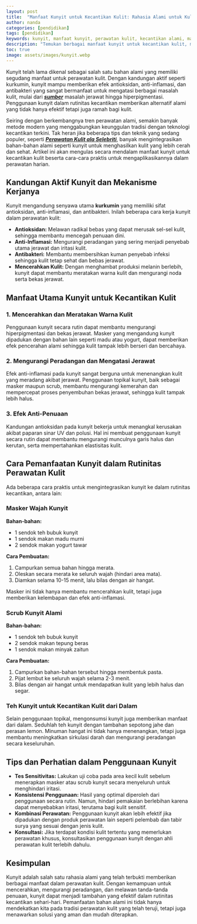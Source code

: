 ```yaml
---
layout: post
title:  "Manfaat Kunyit untuk Kecantikan Kulit: Rahasia Alami untuk Kulit Berseri"
author: nanda
categories: [pendidikan]
tags: [pendidikan]
keywords: kunyit, manfaat kunyit, perawatan kulit, kecantikan alami, masker kunyit, scrub kunyit, anti-penuaan, herbal kecantikan
description: "Temukan berbagai manfaat kunyit untuk kecantikan kulit, mulai dari mencerahkan, mengurangi peradangan hingga efek anti-penuaan, serta tips perawatan alami."
toc: true
image: assets/images/kunyit.webp
---
```


Kunyit telah lama dikenal sebagai salah satu bahan alami yang memiliki segudang manfaat untuk perawatan kulit. Dengan kandungan aktif seperti kurkumin, kunyit mampu memberikan efek antioksidan, anti-inflamasi, dan antibakteri yang sangat bermanfaat untuk mengatasi berbagai masalah kulit, mulai dari ***[sumber](https://kerisnews.id/)*** masalah jerawat hingga hiperpigmentasi. Penggunaan kunyit dalam rutinitas kecantikan memberikan alternatif alami yang tidak hanya efektif tetapi juga ramah bagi kulit.

Seiring dengan berkembangnya tren perawatan alami, semakin banyak metode modern yang menggabungkan keunggulan tradisi dengan teknologi kecantikan terkini. Tak heran jika beberapa tips dan teknik yang sedang populer, seperti ***[Perawatan Kulit ala Selebriti](https://kerisnews.id/kecantikan/perawatan-kulit-ala-selebriti-produk-untuk-kulit-sehat/)***, banyak mengintegrasikan bahan-bahan alami seperti kunyit untuk menghasilkan kulit yang lebih cerah dan sehat. Artikel ini akan mengulas secara mendalam manfaat kunyit untuk kecantikan kulit beserta cara-cara praktis untuk mengaplikasikannya dalam perawatan harian.

## Kandungan Aktif Kunyit dan Mekanisme Kerjanya

Kunyit mengandung senyawa utama **kurkumin** yang memiliki sifat antioksidan, anti-inflamasi, dan antibakteri. Inilah beberapa cara kerja kunyit dalam perawatan kulit:

- **Antioksidan:** Melawan radikal bebas yang dapat merusak sel-sel kulit, sehingga membantu mencegah penuaan dini.
- **Anti-Inflamasi:** Mengurangi peradangan yang sering menjadi penyebab utama jerawat dan iritasi kulit.
- **Antibakteri:** Membantu membersihkan kuman penyebab infeksi sehingga kulit tetap sehat dan bebas jerawat.
- **Mencerahkan Kulit:** Dengan menghambat produksi melanin berlebih, kunyit dapat membantu meratakan warna kulit dan mengurangi noda serta bekas jerawat.

## Manfaat Utama Kunyit untuk Kecantikan Kulit

### 1. Mencerahkan dan Meratakan Warna Kulit
Penggunaan kunyit secara rutin dapat membantu mengurangi hiperpigmentasi dan bekas jerawat. Masker yang mengandung kunyit dipadukan dengan bahan lain seperti madu atau yogurt, dapat memberikan efek pencerahan alami sehingga kulit tampak lebih berseri dan bercahaya.

### 2. Mengurangi Peradangan dan Mengatasi Jerawat
Efek anti-inflamasi pada kunyit sangat berguna untuk menenangkan kulit yang meradang akibat jerawat. Penggunaan topikal kunyit, baik sebagai masker maupun scrub, membantu mengurangi kemerahan dan mempercepat proses penyembuhan bekas jerawat, sehingga kulit tampak lebih halus.

### 3. Efek Anti-Penuaan
Kandungan antioksidan pada kunyit bekerja untuk menangkal kerusakan akibat paparan sinar UV dan polusi. Hal ini membuat penggunaan kunyit secara rutin dapat membantu mengurangi munculnya garis halus dan kerutan, serta mempertahankan elastisitas kulit.

## Cara Pemanfaatan Kunyit dalam Rutinitas Perawatan Kulit

Ada beberapa cara praktis untuk mengintegrasikan kunyit ke dalam rutinitas kecantikan, antara lain:

### Masker Wajah Kunyit
**Bahan-bahan:**
- 1 sendok teh bubuk kunyit
- 1 sendok makan madu murni
- 2 sendok makan yogurt tawar

**Cara Pembuatan:**
1. Campurkan semua bahan hingga merata.
2. Oleskan secara merata ke seluruh wajah (hindari area mata).
3. Diamkan selama 10-15 menit, lalu bilas dengan air hangat.

Masker ini tidak hanya membantu mencerahkan kulit, tetapi juga memberikan kelembapan dan efek anti-inflamasi.

### Scrub Kunyit Alami
**Bahan-bahan:**
- 1 sendok teh bubuk kunyit
- 2 sendok makan tepung beras
- 1 sendok makan minyak zaitun

**Cara Pembuatan:**
1. Campurkan bahan-bahan tersebut hingga membentuk pasta.
2. Pijat lembut ke seluruh wajah selama 2-3 menit.
3. Bilas dengan air hangat untuk mendapatkan kulit yang lebih halus dan segar.

### Teh Kunyit untuk Kecantikan Kulit dari Dalam
Selain penggunaan topikal, mengonsumsi kunyit juga memberikan manfaat dari dalam. Seduhlah teh kunyit dengan tambahan sepotong jahe dan perasan lemon. Minuman hangat ini tidak hanya menenangkan, tetapi juga membantu meningkatkan sirkulasi darah dan mengurangi peradangan secara keseluruhan.

## Tips dan Perhatian dalam Penggunaan Kunyit

- **Tes Sensitivitas:** Lakukan uji coba pada area kecil kulit sebelum menerapkan masker atau scrub kunyit secara menyeluruh untuk menghindari iritasi.
- **Konsistensi Penggunaan:** Hasil yang optimal diperoleh dari penggunaan secara rutin. Namun, hindari pemakaian berlebihan karena dapat menyebabkan iritasi, terutama bagi kulit sensitif.
- **Kombinasi Perawatan:** Penggunaan kunyit akan lebih efektif jika dipadukan dengan produk perawatan lain seperti pelembab dan tabir surya yang sesuai dengan jenis kulit.
- **Konsultasi:** Jika terdapat kondisi kulit tertentu yang memerlukan perawatan khusus, konsultasikan penggunaan kunyit dengan ahli perawatan kulit terlebih dahulu.

## Kesimpulan

Kunyit adalah salah satu rahasia alami yang telah terbukti memberikan berbagai manfaat dalam perawatan kulit. Dengan kemampuan untuk mencerahkan, mengurangi peradangan, dan melawan tanda-tanda penuaan, kunyit dapat menjadi tambahan yang efektif dalam rutinitas kecantikan sehari-hari. Pemanfaatan bahan alami ini tidak hanya mendekatkan kita pada tradisi perawatan kulit yang telah teruji, tetapi juga menawarkan solusi yang aman dan mudah diterapkan.

